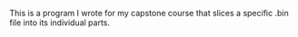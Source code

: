 This is a program I wrote for my capstone course that slices a specific .bin file into its individual parts. 
